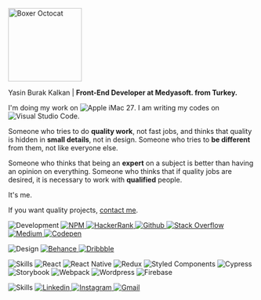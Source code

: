<img width="150" src="https://octodex.github.com/images/boxertocat_octodex.jpg" alt="Boxer Octocat" />
<p>Yasin Burak Kalkan | <strong>Front-End Developer at Medyasoft. from Turkey.</strong></p>
<p>I'm doing my work on <img src="https://img.shields.io/badge/Apple%20iMac%2027''-333333?logo=apple&style=flat&logoColor=white" alt="Apple iMac 27">. I am writing my codes on <img src="https://img.shields.io/badge/visual%20studio%20code-005ba4?logo=visual-studio-code&style=flat&logoColor=white" alt="Visual Studio Code">.</p>
<p>Someone who tries to do <strong>quality work</strong>, not fast jobs, and thinks that quality is hidden in <strong>small details</strong>, not in design. Someone who tries to <strong>be different</strong> from them, not like everyone else.</p>
<p>Someone who thinks that being an <strong>expert</strong> on a subject is better than having an opinion on everything. Someone who thinks that if quality jobs are desired, it is necessary to work with <strong>qualified</strong> people.</p>
<p>It's me.</p>
<p>If you want quality projects, <a href="mailto:yasinburakkalkan@gmail.com">contact me</a>.</p>

<p>
    <img src="https://img.shields.io/badge/development-black?style=flat" alt="Development" />
    <a href="https://www.npmjs.com/~yasgo" target="_blank">
        <img src="https://img.shields.io/badge/npm-CB0000?logo=npm&style=flat" alt="NPM" />
    </a>
    <a href="https://www.hackerrank.com/yasgo">
        <img src="https://img.shields.io/badge/hackerrank-2ec765?logo=hackerrank&style=flat&logoColor=white" alt="HackerRank" />
    </a>
    <a href="https://github.com/yasgo">
        <img src="https://img.shields.io/badge/github-252a2e?logo=github&style=flat&logoColor=white" alt="Github" />
    </a>
    <a href="https://stackoverflow.com/users/6172769/yasgo">
        <img src="https://img.shields.io/badge/stackoverflow-f48024?logo=stackoverflow&style=flat&logoColor=white" alt="Stack Overflow" />
    </a>
    <a href="https://medium.com/@yasgo">
        <img src="https://img.shields.io/badge/medium-000000?logo=medium&style=flat&logoColor=white" alt="Medium" />
    </a>
    <a href="https://codepen.io/yasgo">
        <img src="https://img.shields.io/badge/codepen-1f2025?logo=codepen&style=flat&logoColor=white" alt="Codepen" />
    </a>
</p>

<p>
    <img src="https://img.shields.io/badge/design-black?style=flat" alt="Design" />
    <a href="https://www.behance.net/yasgo" target="_blank">
        <img src="https://img.shields.io/badge/behance-0357ff?logo=behance&style=flat" alt="Behance" />
    </a>
    <a href="https://dribbble.com/yasgo">
        <img src="https://img.shields.io/badge/dribbble-ea4c89?logo=dribbble&style=flat&logoColor=white" alt="Dribbble" />
    </a>
</p>

<p>
    <img src="https://img.shields.io/badge/skills-black?style=flat" alt="Skills" />
    <img src="http://img.shields.io/badge/react-20232a?logo=react&style=flat&logoColor=61dafb" alt="React" />
    <img src="http://img.shields.io/badge/react%20native-20232a?logo=react&style=flat&logoColor=61dafb" alt="React Native" />
    <img src="https://img.shields.io/badge/redux-764bbc?logo=redux&style=flat" alt="Redux" />
    <img src="https://img.shields.io/badge/styled%20components-db7192?logo=styled-components&style=flat&logoColor=white" alt="Styled Components" />
    <img src="http://img.shields.io/badge/cypress-04c38e?logo=cypress&style=flat" alt="Cypress" />
    <img src="http://img.shields.io/badge/storybook-ff4785?logo=storybook&style=flat&logoColor=white" alt="Storybook" />
    <img src="http://img.shields.io/badge/webpack-69a8ee?logo=webpack&style=flat&logoColor=white" alt="Webpack">
    <img src="http://img.shields.io/badge/wordpress-135e96?logo=wordpress&style=flat&logoColor=white" alt="Wordpress">
    <img src="http://img.shields.io/badge/firebase-ee7f0a?logo=firebase&style=flat&logoColor=white" alt="Firebase">
</p>

<p>
    <img src="https://img.shields.io/badge/social%20skills-black?style=flat" alt="Skills" />
    <a href="https://www.linkedin.com/in/yasinburakkalkan/">
        <img src="https://img.shields.io/badge/linkedin-0377b5?logo=linkedin&style=flat" alt="Linkedin" />
    </a>
    <a href="https://www.instagram.com/yaskowww/">
        <img src="http://img.shields.io/badge/instagram-d6054b?logo=instagram&style=flat&logoColor=white" alt="Instagram">
    </a>
    <a href="mailto:yasinburakkalkan@gmail.com">
        <img src="http://img.shields.io/badge/gmail-d04936?logo=gmail&style=flat&logoColor=white" alt="Gmail">
    </a>
</p>
